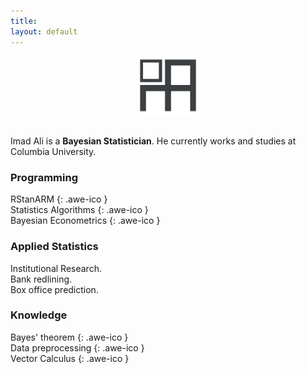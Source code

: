 ```yaml
---
title:
layout: default
---
```

<div style="text-align:center">
<img src ="/icons/logo2016.png" width = "20%" />
</div>
<br>

Imad Ali is a **Bayesian Statistician**. He currently works and studies at Columbia University.

### Programming
RStanARM [<i class='fa fa-code'></i>](http://mc-stan.org/interfaces/rstanarm){: .awe-ico }  
Statistics Algorithms [<i class='fa fa-code'></i>](https://github.com/imadmali/statistics-algorithms){: .awe-ico }  
Bayesian Econometrics [<i class='fa fa-code'></i>](https://github.com/imadmali/bayesian-econometrics){: .awe-ico }  

### Applied Statistics
Institutional Research.  
Bank redlining.  
Box office prediction.

### Knowledge
Bayes' theorem [<i class='fa fa-file-o'></i>](/knowledge/bayes-theorem){: .awe-ico }  
Data preprocessing [<i class='fa fa-file-o'></i>](/files/preprocessing_notes.html){: .awe-ico }    
Vector Calculus [<i class='fa fa-file-o'></i>](/files/vcn.pdf){: .awe-ico }  

